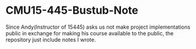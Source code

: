 # CMU15-445-Bustub-Note
Since Andy(Instructor of 15445) asks us not make project implementations public in exchange for making his course available to the public, the repository just include notes I wrote.
